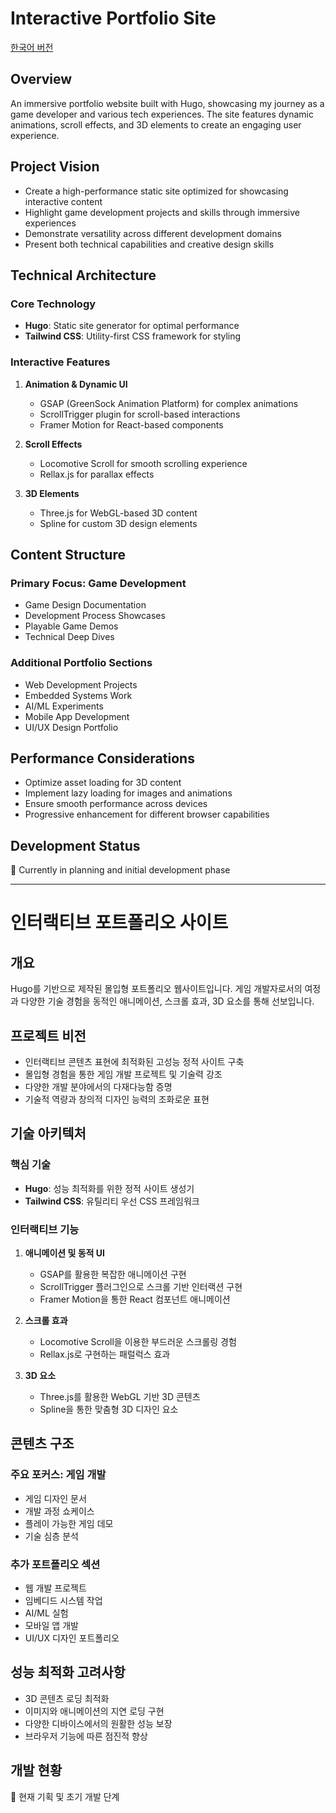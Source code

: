 # Interactive Portfolio Site

[한국어 버전](#한국어)

## Overview
An immersive portfolio website built with Hugo, showcasing my journey as a game developer and various tech experiences. The site features dynamic animations, scroll effects, and 3D elements to create an engaging user experience.

## Project Vision
- Create a high-performance static site optimized for showcasing interactive content
- Highlight game development projects and skills through immersive experiences
- Demonstrate versatility across different development domains
- Present both technical capabilities and creative design skills

## Technical Architecture

### Core Technology
- **Hugo**: Static site generator for optimal performance
- **Tailwind CSS**: Utility-first CSS framework for styling

### Interactive Features
1. **Animation & Dynamic UI**
   - GSAP (GreenSock Animation Platform) for complex animations
   - ScrollTrigger plugin for scroll-based interactions
   - Framer Motion for React-based components

2. **Scroll Effects**
   - Locomotive Scroll for smooth scrolling experience
   - Rellax.js for parallax effects

3. **3D Elements**
   - Three.js for WebGL-based 3D content
   - Spline for custom 3D design elements

## Content Structure

### Primary Focus: Game Development
- Game Design Documentation
- Development Process Showcases
- Playable Game Demos
- Technical Deep Dives

### Additional Portfolio Sections
- Web Development Projects
- Embedded Systems Work
- AI/ML Experiments
- Mobile App Development
- UI/UX Design Portfolio

## Performance Considerations
- Optimize asset loading for 3D content
- Implement lazy loading for images and animations
- Ensure smooth performance across devices
- Progressive enhancement for different browser capabilities

## Development Status
🚧 Currently in planning and initial development phase

---

# <a name="한국어">인터랙티브 포트폴리오 사이트</a>

## 개요
Hugo를 기반으로 제작된 몰입형 포트폴리오 웹사이트입니다. 게임 개발자로서의 여정과 다양한 기술 경험을 동적인 애니메이션, 스크롤 효과, 3D 요소를 통해 선보입니다.

## 프로젝트 비전
- 인터랙티브 콘텐츠 표현에 최적화된 고성능 정적 사이트 구축
- 몰입형 경험을 통한 게임 개발 프로젝트 및 기술력 강조
- 다양한 개발 분야에서의 다재다능함 증명
- 기술적 역량과 창의적 디자인 능력의 조화로운 표현

## 기술 아키텍처

### 핵심 기술
- **Hugo**: 성능 최적화를 위한 정적 사이트 생성기
- **Tailwind CSS**: 유틸리티 우선 CSS 프레임워크

### 인터랙티브 기능
1. **애니메이션 및 동적 UI**
   - GSAP를 활용한 복잡한 애니메이션 구현
   - ScrollTrigger 플러그인으로 스크롤 기반 인터랙션 구현
   - Framer Motion을 통한 React 컴포넌트 애니메이션

2. **스크롤 효과**
   - Locomotive Scroll을 이용한 부드러운 스크롤링 경험
   - Rellax.js로 구현하는 패럴럭스 효과

3. **3D 요소**
   - Three.js를 활용한 WebGL 기반 3D 콘텐츠
   - Spline을 통한 맞춤형 3D 디자인 요소

## 콘텐츠 구조

### 주요 포커스: 게임 개발
- 게임 디자인 문서
- 개발 과정 쇼케이스
- 플레이 가능한 게임 데모
- 기술 심층 분석

### 추가 포트폴리오 섹션
- 웹 개발 프로젝트
- 임베디드 시스템 작업
- AI/ML 실험
- 모바일 앱 개발
- UI/UX 디자인 포트폴리오

## 성능 최적화 고려사항
- 3D 콘텐츠 로딩 최적화
- 이미지와 애니메이션의 지연 로딩 구현
- 다양한 디바이스에서의 원활한 성능 보장
- 브라우저 기능에 따른 점진적 향상

## 개발 현황
🚧 현재 기획 및 초기 개발 단계
